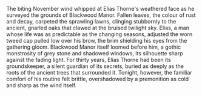 The biting November wind whipped at Elias Thorne's weathered face as he surveyed the grounds of Blackwood Manor.  Fallen leaves, the colour of rust and decay, carpeted the sprawling lawns, clinging stubbornly to the ancient, gnarled oaks that clawed at the bruised twilight sky.  Elias, a man whose life was as predictable as the changing seasons, adjusted the worn tweed cap pulled low over his brow, the brim shielding his eyes from the gathering gloom.  Blackwood Manor itself loomed before him, a gothic monstrosity of grey stone and shadowed windows, its silhouette sharp against the fading light.  For thirty years, Elias Thorne had been its groundskeeper, a silent guardian of its secrets, buried as deeply as the roots of the ancient trees that surrounded it.  Tonight, however, the familiar comfort of his routine felt brittle, overshadowed by a premonition as cold and sharp as the wind itself.
